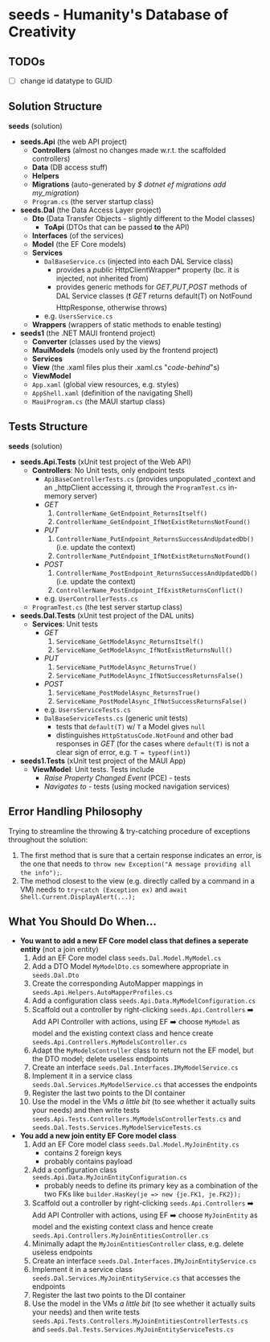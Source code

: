 # seeds - Humanity's Database of Creativity
## TODOs
- [ ] change id datatype to GUID
## Solution Structure
**seeds** (solution)
- **seeds.Api** (the web API project)
  - **Controllers**
    (almost no changes made w.r.t. the scaffolded controllers)
  - **Data** (DB access stuff)
  - **Helpers**
  - **Migrations** (auto-generated by *$ dotnet ef migrations add my_migration*)
  - `Program.cs` (the server startup class)
- **seeds.Dal** (the Data Access Layer project)
  - **Dto** (Data Transfer Objects - slightly different to the Model classes)
    - **ToApi** (DTOs that can be passed **to** the API)
  - **Interfaces** (of the services)
  - **Model** (the EF Core models)
  - **Services**
    - `DalBaseService.cs` (injected into each DAL Service class)
      - provides a *public* HttpClientWrapper* property (bc. it is injected, not inherited from)
      - provides generic methods for *GET*,*PUT*,*POST* methods of DAL Service classes (:exclamation: *GET* returns default(T) on NotFound HttpResponse, otherwise throws)
    - e.g. `UsersService.cs`
  - **Wrappers** (wrappers of static methods to enable testing)
- **seeds1** (the .NET MAUI frontend project)
  - **Converter** (classes used by the views)
  - **MauiModels** (models only used by the frontend project)
  - **Services**
  - **View** (the .xaml files plus their .xaml.cs "*code-behind*"s)
  - **ViewModel**
  - `App.xaml` (global view resources, e.g. styles)
  - `AppShell.xaml` (definition of the navigating Shell)
  - `MauiProgram.cs` (the MAUI startup class)
 
## Tests Structure
**seeds** (solution)
- **seeds.Api.Tests** (xUnit test project of the Web API)
  - **Controllers**: No Unit tests, only endpoint tests
    - `ApiBaseControllerTests.cs` (provides unpopulated _context and an _httpClient accessing it, through the `ProgramTest.cs` in-memory server)
    - *GET*
      1. `ControllerName_GetEndpoint_ReturnsItself()`
      2. `ControllerName_GetEndpoint_IfNotExistReturnsNotFound()`
    - *PUT*
      1. `ControllerName_PutEndpoint_ReturnsSuccessAndUpdatedDb()` (i.e. update the context)
      2. `ControllerName_PutEndpoint_IfNotExistReturnsNotFound()`
    - *POST*
      1. `ControllerName_PostEndpoint_ReturnsSuccessAndUpdatedDb()` (i.e. update the context)
      2. `ControllerName_PostEndpoint_IfExistReturnsConflict()`
    - e.g. `UserControllerTests.cs`
  - `ProgramTest.cs` (the test server startup class)
- **seeds.Dal.Tests** (xUnit test project of the DAL units)
  - **Services**: Unit tests
    - *GET*
      1. `ServiceName_GetModelAsync_ReturnsItself()`
      2. `ServiceName_GetModelAsync_IfNotExistReturnsNull()`
    - *PUT*
      1. `ServiceName_PutModelAsync_ReturnsTrue()`
      2. `ServiceName_PutModelAsync_IfNotSuccessReturnsFalse()`
    - *POST*
      1. `ServiceName_PostModelAsync_ReturnsTrue()`
      2. `ServiceName_PostModelAsync_IfNotSuccessReturnsFalse()`
    - e.g. `UsersServiceTests.cs`
    - `DalBaseServiceTests.cs` (generic unit tests)
      - tests that `default(T)` w/ `T` a Model gives `null`
      - distinguishes `HttpStatusCode.NotFound` and other bad responses in *GET* (for the cases where `default(T)` is not a clear sign of error, e.g. `T = typeof(int)`)
- **seeds1.Tests** (xUnit test project of the MAUI App)
  - **ViewModel**: Unit tests. Tests include
    - *Raise Property Changed Event* (PCE) - tests
    - *Navigates to* - tests (using mocked navigation services)

## Error Handling Philosophy
Trying to streamline the throwing & try-catching procedure of exceptions throughout the solution:
1. The first method that is sure that a certain response indicates an error, is the one that needs to `throw new Exception("A message providing all the info");`.
2. The method closest to the view (e.g. directly called by a command in a VM) needs to `try`-`catch (Exception ex)` and `await Shell.Current.DisplayAlert(...);`

## What You Should Do When...
- **You want to add a new EF Core model class that defines a seperate entity** (not a join entity)
  1. Add an EF Core model class `seeds.Dal.Model.MyModel.cs`
  2. Add a DTO Model `MyModelDto.cs` somewhere appropriate in `seeds.Dal.Dto`
  3. Create the corresponding AutoMapper mappings in `seeds.Api.Helpers.AutoMapperProfiles.cs`
  4. Add a configuration class `seeds.Api.Data.MyModelConfiguration.cs`
  5. Scaffold out a controller by right-clicking `seeds.Api.Controllers` :arrow_right: Add API Controller with actions, using EF :arrow_right: choose `MyModel` as model and the existing context class and hence create `seeds.Api.Controllers.MyModelsController.cs`
  6. Adapt the `MyModelsController` class to return not the EF model, but the DTO model; delete useless endpoints
  7. Create an interface `seeds.Dal.Interfaces.IMyModelService.cs`
  8. Implement it in a service class `seeds.Dal.Services.MyModelService.cs` that accesses the endpoints
  9. Register the last two points to the DI container
  10. Use the model in the VMs *a little bit* (to see whether it actually suits your needs) and then write tests `seeds.Api.Tests.Controllers.MyModelsControllerTests.cs` and `seeds.Dal.Tests.Services.MyModelServiceTests.cs`
- **You add a new join entity EF Core model class**
  1. Add an EF Core model class `seeds.Dal.Model.MyJoinEntity.cs`
     - contains 2 foreign keys
     - probably contains payload
  2. Add a configuration class `seeds.Api.Data.MyJoinEntityConfiguration.cs`
     - probably needs to define its primary key as a combination of the two FKs like `builder.HasKey(je => new {je.FK1, je.FK2});`
  3. Scaffold out a controller by right-clicking `seeds.Api.Controllers` :arrow_right: Add API Controller with actions, using EF :arrow_right: choose `MyJoinEntity` as model and the existing context class and hence create `seeds.Api.Controllers.MyJoinEntitiesController.cs`
  4. Minimally adapt the `MyJoinEntitiesController` class, e.g. delete useless endpoints
  5. Create an interface `seeds.Dal.Interfaces.IMyJoinEntityService.cs`
  6. Implement it in a service class `seeds.Dal.Services.MyJoinEntityService.cs` that accesses the endpoints
  7. Register the last two points to the DI container
  8. Use the model in the VMs *a little bit* (to see whether it actually suits your needs) and then write tests `seeds.Api.Tests.Controllers.MyJoinEntitiesControllerTests.cs` and `seeds.Dal.Tests.Services.MyJoinEntityServiceTests.cs`
